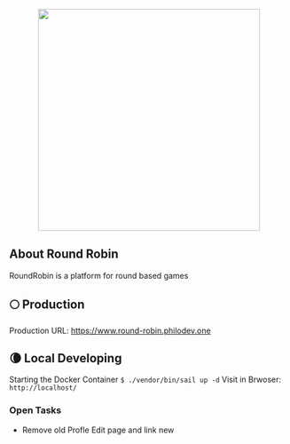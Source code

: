 <p align="center"><a href="https://www.round-robin.philodev.one" target="_blank"><img src="https://www.round-robin.philodev.one/storage/images/round_robin_logo_white.png" width="400"></a></p>

## About Round Robin

RoundRobin is a platform for round based games

## 🌕 Production

Production URL: https://www.round-robin.philodev.one

## 🌘 Local Developing

Starting the Docker Container `$ ./vendor/bin/sail up -d`
Visit in Brwoser: `http://localhost/`

### Open Tasks
- Remove old Profle Edit page and link new

